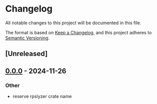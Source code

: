 # Changelog

All notable changes to this project will be documented in this file.

The format is based on [Keep a Changelog](https://keepachangelog.com/en/1.0.0/),
and this project adheres to [Semantic Versioning](https://semver.org/spec/v2.0.0.html).

## [Unreleased]

## [0.0.0](https://github.com/SichangHe/internet_route_verification/releases/tag/rpslyzer-v0.0.0) - 2024-11-26

### Other

- reserve rpslyzer crate name
